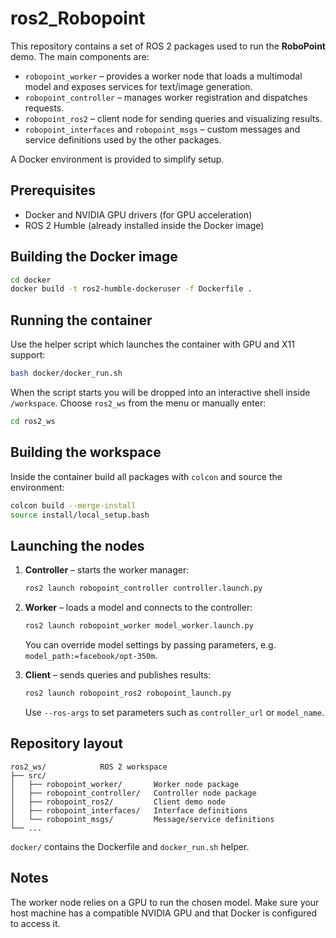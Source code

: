 # ros2_Robopoint

This repository contains a set of ROS&nbsp;2 packages used to run the **RoboPoint** demo.  The main components are:

- `robopoint_worker` – provides a worker node that loads a multimodal model and exposes services for text/image generation.
- `robopoint_controller` – manages worker registration and dispatches requests.
- `robopoint_ros2` – client node for sending queries and visualizing results.
- `robopoint_interfaces` and `robopoint_msgs` – custom messages and service definitions used by the other packages.

A Docker environment is provided to simplify setup.

## Prerequisites

- Docker and NVIDIA GPU drivers (for GPU acceleration)
- ROS&nbsp;2 Humble (already installed inside the Docker image)

## Building the Docker image

```bash
cd docker
docker build -t ros2-humble-dockeruser -f Dockerfile .
```

## Running the container

Use the helper script which launches the container with GPU and X11 support:

```bash
bash docker/docker_run.sh
```

When the script starts you will be dropped into an interactive shell inside `/workspace`.  Choose `ros2_ws` from the menu or manually enter:

```bash
cd ros2_ws
```

## Building the workspace

Inside the container build all packages with `colcon` and source the environment:

```bash
colcon build --merge-install
source install/local_setup.bash
```

## Launching the nodes

1. **Controller** – starts the worker manager:

   ```bash
   ros2 launch robopoint_controller controller.launch.py
   ```

2. **Worker** – loads a model and connects to the controller:

   ```bash
   ros2 launch robopoint_worker model_worker.launch.py
   ```

   You can override model settings by passing parameters, e.g. `model_path:=facebook/opt-350m`.

3. **Client** – sends queries and publishes results:

   ```bash
   ros2 launch robopoint_ros2 robopoint_launch.py
   ```

   Use `--ros-args` to set parameters such as `controller_url` or `model_name`.

## Repository layout

```
ros2_ws/            ROS 2 workspace
├── src/
│   ├── robopoint_worker/       Worker node package
│   ├── robopoint_controller/   Controller node package
│   ├── robopoint_ros2/         Client demo node
│   ├── robopoint_interfaces/   Interface definitions
│   └── robopoint_msgs/         Message/service definitions
└── ...
```

`docker/` contains the Dockerfile and `docker_run.sh` helper.

## Notes

The worker node relies on a GPU to run the chosen model.  Make sure your host machine has a compatible NVIDIA GPU and that Docker is configured to access it.
